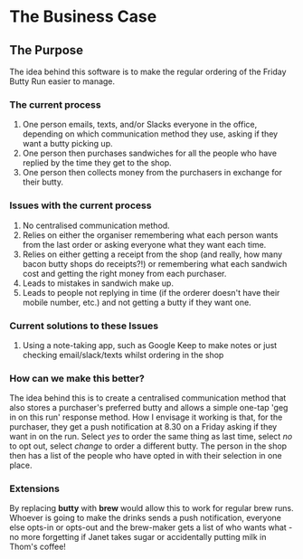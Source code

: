 # The Business Case

## The Purpose

The idea behind this software is to make the regular ordering of the Friday Butty Run easier to manage.

### The current process
1. One person emails, texts, and/or Slacks everyone in the office, depending on which communication method they use, asking if they want a butty picking up.
1. One person then purchases sandwiches for all the people who have replied by the time they get to the shop.
1. One person then collects money from the purchasers in exchange for their butty.

### Issues with the current process
1. No centralised communication method.
1. Relies on either the organiser remembering what each person wants from the last order or asking everyone what they want each time.
1. Relies on either getting a receipt from the shop (and really, how many bacon butty shops do receipts?!) or remembering what each sandwich cost and getting the right money from each purchaser.
1. Leads to mistakes in sandwich make up.
1. Leads to people not replying in time (if the orderer doesn't have their mobile number, etc.) and not getting a butty if they want one.

### Current solutions to these Issues
1. Using a note-taking app, such as Google Keep to make notes or just checking email/slack/texts whilst ordering in the shop

### How can we make this better?
The idea behind this is to create a centralised communication method that also stores a purchaser's preferred butty and allows a simple one-tap 'geg in on this run' response method. How I envisage it working is that, for the purchaser, they get a push notification at 8.30 on a Friday asking if they want in on the run. Select _yes_ to order the same thing as last time, select _no_ to opt out, select _change_ to order a different butty. The person in the shop then has a list of the people who have opted in with their selection in one place.

### Extensions
By replacing __butty__ with __brew__ would allow this to work for regular brew runs. Whoever is going to make the drinks sends a push notification, everyone else opts-in or opts-out and the brew-maker gets a list of who wants what - no more forgetting if Janet takes sugar or accidentally putting milk in Thom's coffee!

